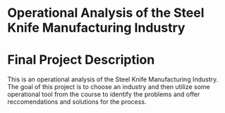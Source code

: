 # Operational Analysis of the Steel Knife Manufacturing Industry
# Final Project Description

This is an operational analysis of the Steel Knife Manufacturing Industry. The goal of this project is to choose an industry and then utilize some operational tool from the course to identify the problems and offer reccomendations and solutions for the process. 
